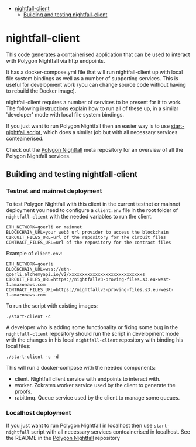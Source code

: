 <!-- START doctoc generated TOC please keep comment here to allow auto update -->
<!-- DON'T EDIT THIS SECTION, INSTEAD RE-RUN doctoc TO UPDATE -->

- [nightfall-client](#nightfall-client)
  - [Building and testing nightfall-client](#building-and-testing-nightfall-client)

<!-- END doctoc generated TOC please keep comment here to allow auto update -->

# nightfall-client

This code generates a containerised application that can be used to interact with Polygon Nightfall
via http endpoints.

It has a docker-compose.yml file that will run nightfall-client up with local file system bindings
as well as a number of supporting services. This is useful for development work (you can change
source code without having to rebuild the Docker image).

nightfall-client requires a number of services to be present for it to work. The following
instructions explain how to run all of these up, in a similar 'developer' mode with local file
system bindings.

If you just want to run Polygon Nightfall then an easier way is to use
[start-nightfall script](https://github.com/EYBlockchain/nightfall_3), which does a similar job but
with all necessary services conteainerised.

Check out the [Polygon Nightfall](https://github.com/EYBlockchain/nightfall_3) meta repository for
an overview of all the Polygon Nightfall services.

## Building and testing nightfall-client

### Testnet and mainnet deployment

To test Polygon Nightfall with this client in the current testnet or mainnet deployment you need to
configure a `client.env` file in the root folder of `nightfall-client` with the needed variables to
run the client.

```
ETH_NETWORK=goerli or mainnet
BLOCKCHAIN_URL=your web3 url provider to access the blockchain
CIRCUIT_FILES_URL=url of the repository for the circuit files
CONTRACT_FILES_URL=url of the repository for the contract files
```

Example of `client.env`:

```
ETH_NETWORK=goerli
BLOCKCHAIN_URL=wss://eth-goerli.alchemyapi.io/v2/xxxxxxxxxxxxxxxxxxxxxxxxxxxxs
CIRCUIT_FILES_URL=https://nightfallv3-proving-files.s3.eu-west-1.amazonaws.com
CONTRACT_FILES_URL=https://nightfallv3-proving-files.s3.eu-west-1.amazonaws.com
```

To run the script with existing images:

```
./start-client -c
```

A developer who is adding some functionality or fixing some bug in the `nightfall-client` repository
should run the script in development mode with the changes in his local `nightfall-client`
repository with binding his local files:

```
./start-client -c -d
```

This will run a docker-compose with the needed components:

- client. Nightfall client service with endpoints to interact with.
- worker. Zokrates worker service used by the client to generate the proofs.
- rabittmq. Queue service used by the client to manage some queues.

### Localhost deployment

If you just want to run Polygon Nightfall in localhost then use `start-nightfall` script with all
necessary services conteainerised in localhost. See the README in the
[Polygon Nightfall](https://github.com/EYBlockchain/nightfall_3) repository

